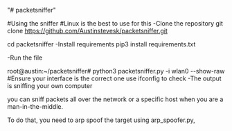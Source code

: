 "# packetsniffer" 

#Using the sniffer
#Linux is the best to use for this
-Clone the repository
git clone https://github.com/Austinstevesk/packetsniffer.git

cd packetsniffer
-Install requirements
pip3 install requirements.txt

-Run the file 

root@austin:~/packetsniffer# python3 packetsniffer.py -i wlan0 --show-raw
    #Ensure your interface is the correct one use ifconfig to check
    -The output is sniffing your own computer

you can sniff packets all over the network or a specific host when you are a man-in-the-middle.

To do that, you need to arp spoof the target using  arp_spoofer.py, 
